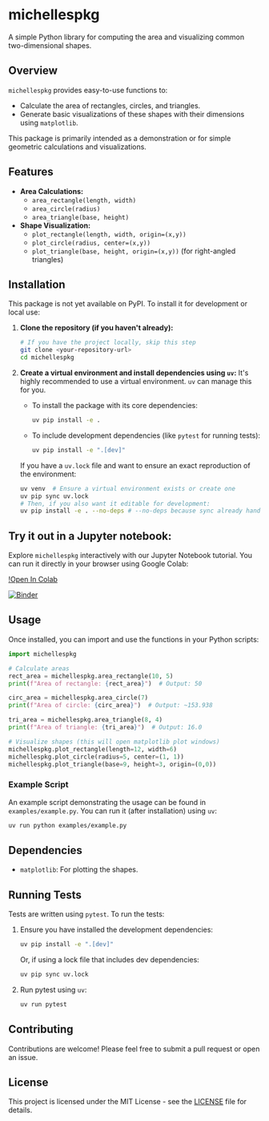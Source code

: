 # michellespkg

A simple Python library for computing the area and visualizing common two-dimensional shapes.

## Overview

`michellespkg` provides easy-to-use functions to:
*   Calculate the area of rectangles, circles, and triangles.
*   Generate basic visualizations of these shapes with their dimensions using `matplotlib`.

This package is primarily intended as a demonstration or for simple geometric calculations and visualizations.

## Features

*   **Area Calculations:**
    *   `area_rectangle(length, width)`
    *   `area_circle(radius)`
    *   `area_triangle(base, height)`
*   **Shape Visualization:**
    *   `plot_rectangle(length, width, origin=(x,y))`
    *   `plot_circle(radius, center=(x,y))`
    *   `plot_triangle(base, height, origin=(x,y))` (for right-angled triangles)

## Installation

This package is not yet available on PyPI. To install it for development or local use:

1.  **Clone the repository (if you haven't already):**
    ```bash
    # If you have the project locally, skip this step
    git clone <your-repository-url>
    cd michellespkg
    ```

2.  **Create a virtual environment and install dependencies using `uv`:**
    It's highly recommended to use a virtual environment. `uv` can manage this for you.

    *   To install the package with its core dependencies:
        ```bash
        uv pip install -e .
        ```
    *   To include development dependencies (like `pytest` for running tests):
        ```bash
        uv pip install -e ".[dev]"
        ```

    If you have a `uv.lock` file and want to ensure an exact reproduction of the environment:
    ```bash
    uv venv  # Ensure a virtual environment exists or create one
    uv pip sync uv.lock
    # Then, if you also want it editable for development:
    uv pip install -e . --no-deps # --no-deps because sync already handled them
    ```

## Try it out in a Jupyter notebook:

Explore `michellespkg` interactively with our Jupyter Notebook tutorial. You can run it directly in your browser using Google Colab:

[!Open In Colab](https://colab.research.google.com/github/michellehirsch/michellespkg/blob/main/examples/tutorial.ipynb)

[![Binder](https://mybinder.org/badge_logo.svg)](https://mybinder.org/v2/gh/michellehirsch/michellespkg/HEAD?urlpath=%2Fdoc%2Ftree%2Fexamples%2Ftutorial.ipynb)

## Usage

Once installed, you can import and use the functions in your Python scripts:

```python
import michellespkg

# Calculate areas
rect_area = michellespkg.area_rectangle(10, 5)
print(f"Area of rectangle: {rect_area}")  # Output: 50

circ_area = michellespkg.area_circle(7)
print(f"Area of circle: {circ_area}")  # Output: ~153.938

tri_area = michellespkg.area_triangle(8, 4)
print(f"Area of triangle: {tri_area}")  # Output: 16.0

# Visualize shapes (this will open matplotlib plot windows)
michellespkg.plot_rectangle(length=12, width=6)
michellespkg.plot_circle(radius=5, center=(1, 1))
michellespkg.plot_triangle(base=9, height=3, origin=(0,0))
```

### Example Script

An example script demonstrating the usage can be found in `examples/example.py`. You can run it (after installation) using `uv`:

```bash
uv run python examples/example.py
```

## Dependencies

*   `matplotlib`: For plotting the shapes.

## Running Tests

Tests are written using `pytest`. To run the tests:

1.  Ensure you have installed the development dependencies:
    ```bash
    uv pip install -e ".[dev]"
    ```
    Or, if using a lock file that includes dev dependencies:
    ```bash
    uv pip sync uv.lock
    ```

2.  Run pytest using `uv`:
    ```bash
    uv run pytest
    ```

## Contributing

Contributions are welcome! Please feel free to submit a pull request or open an issue.

## License

This project is licensed under the MIT License - see the [LICENSE](LICENSE) file for details.